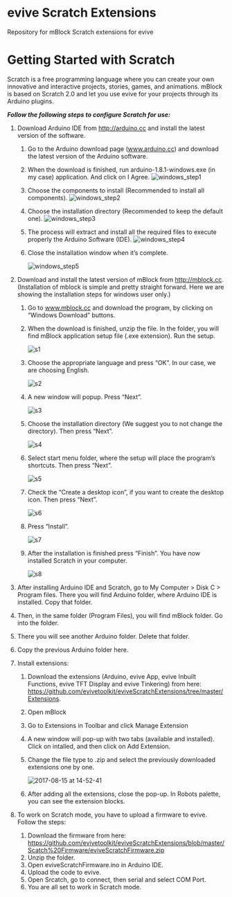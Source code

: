 # evive Scratch Extensions
Repository for mBlock Scratch extensions for evive

# Getting Started with Scratch

Scratch is a free programming language where you can create your own innovative and interactive projects, stories, games, and animations. mBlock is based on Scratch 2.0 and let you use evive for your projects through its Arduino plugins.

***Follow the following steps to configure Scratch for use:***

1. Download Arduino IDE from http://arduino.cc and install the latest version of the software.
    1. Go to the Arduino download page (www.arduino.cc) and download the latest version of the Arduino software.
    2. When the download is finished, run arduino-1.8.1-windows.exe (in my case) application. And click on I Agree.
![windows_step1](https://user-images.githubusercontent.com/20287504/29311869-bb1cf0c4-81d0-11e7-9448-3a6d5b4849e8.png)
    3. Choose the components to install (Recommended to install all components).
![windows_step2](https://user-images.githubusercontent.com/20287504/29311893-e20c83ca-81d0-11e7-8529-d0b346a70feb.PNG)
    4. Choose the installation directory (Recommended to keep the default one).
![windows_step3](https://user-images.githubusercontent.com/20287504/29311895-e420df6c-81d0-11e7-9b16-413c84955e96.PNG)
    5. The process will extract and install all the required files to execute properly the Arduino Software (IDE).
![windows_step4](https://user-images.githubusercontent.com/20287504/29311896-e583ff88-81d0-11e7-8fac-ad4b3615914a.PNG)
    6. Close the installation window when it’s complete.
        
        ![windows_step5](https://user-images.githubusercontent.com/20287504/29311897-e7217b7c-81d0-11e7-96c4-155d98853bf8.PNG)

2. Download and install the latest version of mBlock from http://mblock.cc. (Installation of mblock is simple and pretty straight forward. Here we are showing the installation steps for windows user only.)
    1. Go to www.mblock.cc and download the program, by clicking on “Windows Download” buttons.
    2. When the download is finished, unzip the file. In the folder, you will find mBlock application setup file (.exe extension). Run the setup.
        
        ![s1](https://user-images.githubusercontent.com/20287504/29312705-3fde0d90-81d4-11e7-863b-5655628ff6bc.png)
    3. Choose the appropriate language and press “OK”. In our case, we are choosing English.
    
        ![s2](https://user-images.githubusercontent.com/20287504/29312707-4113cff6-81d4-11e7-81c0-e63d4f42e776.PNG)
    4. A new window will popup. Press “Next”.
    
        ![s3](https://user-images.githubusercontent.com/20287504/29312710-42a97ee2-81d4-11e7-88bc-f0bd6652f4d6.PNG)
    5. Choose the installation directory (We suggest you to not change the directory). Then press “Next”.
    
        ![s4](https://user-images.githubusercontent.com/20287504/29312711-43e98d56-81d4-11e7-8f78-ae6fd7eb538b.PNG)
    6. Select start menu folder, where the setup will place the program’s shortcuts. Then press “Next”.
        
        ![s5](https://user-images.githubusercontent.com/20287504/29312714-454f7656-81d4-11e7-9e08-511f304a6050.PNG)
    7. Check the “Create a desktop icon”, if you want to create the desktop icon. Then press “Next”.
        
        ![s6](https://user-images.githubusercontent.com/20287504/29312716-46b895d6-81d4-11e7-8b6a-e3b9fa221182.PNG)
    8. Press “Install”.
    
        ![s7](https://user-images.githubusercontent.com/20287504/29312717-47f62350-81d4-11e7-9751-26183e94a5b0.PNG)
    9. After the installation is finished press “Finish”. You have now installed Scratch in your computer.
    
        ![s8](https://user-images.githubusercontent.com/20287504/29312718-4a088598-81d4-11e7-82c9-1a80090bd8ad.PNG)

3. After installing Arduino IDE and Scratch, go to My Computer > Disk C > Program files. There you will find Arduino folder, where Arduino IDE is installed. Copy that folder.
4. Then, in the same folder (Program Files), you will find mBlock folder. Go into the folder.
5. There you will see another Arduino folder. Delete that folder.
6. Copy the previous Arduino folder here.
7. Install extensions:
    1. Download the extensions (Arduino, evive App, evive Inbuilt Functions, evive TFT Display and evive Tinkering) from here: https://github.com/evivetoolkit/eviveScratchExtensions/tree/master/Extensions.
    2. Open mBlock
    3. Go to Extensions in Toolbar and click Manage Extension
    4. A new window will pop-up with two tabs (available and installed). Click on intalled, and then click on Add Extension.
    5. Change the file type to .zip and select the previously downloaded extensions one by one.
    
        ![2017-08-15 at 14-52-41](https://user-images.githubusercontent.com/20287504/29313203-5fbee24a-81d6-11e7-934f-38b53e6adfed.png)
    6. After adding all the extensions, close the pop-up. In Robots palette, you can see the extension blocks.
8. To work on Scratch mode, you have to upload a firmware to evive. Follow the steps:
    1. Download the firmware from here: https://github.com/evivetoolkit/eviveScratchExtensions/blob/master/Scatch%20Firmware/eviveScratchFirmware.zip
    2. Unzip the folder.
    3. Open eviveScratchFirmware.ino in Arduino IDE.
    4. Upload the code to evive.
    5. Open Srcatch, go to connect, then serial and select COM Port. 
    6. You are all set to work in Scratch mode.
